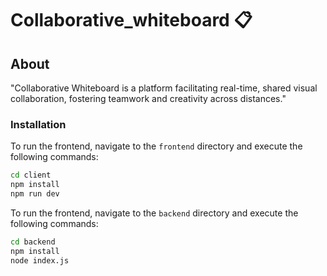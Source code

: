 # Collaborative_whiteboard 📋

## About

"Collaborative Whiteboard is a platform facilitating real-time, shared visual collaboration, fostering teamwork and creativity across distances."

### Installation

To run the frontend, navigate to the `frontend` directory and execute the following commands:

```bash
cd client
npm install
npm run dev
```

To run the frontend, navigate to the `backend` directory and execute the following commands:

```bash
cd backend
npm install
node index.js
```
